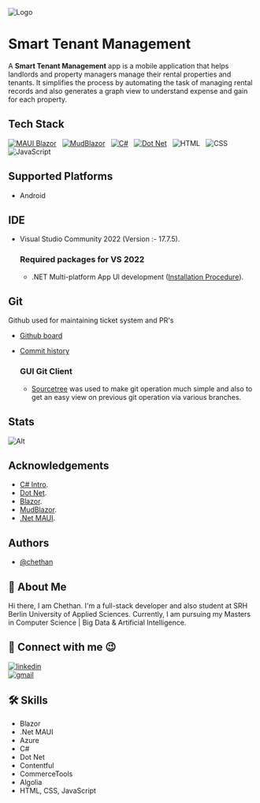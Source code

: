 
![Logo](https://drive.google.com/uc?id=1MJtQjj8EHs8qJh-RcTQhHfD1kcaTnQEK)


# Smart Tenant Management

A **Smart Tenant Management** app is a mobile application that helps landlords and property managers manage their rental properties and tenants. It simplifies the process by automating the task of managing rental records and also generates a graph view to understand expense and gain for each property. 


## Tech Stack

[![MAUI Blazor](https://img.shields.io/badge/MAUI%20Blazor-v6.0-purple.svg)](https://learn.microsoft.com/en-us/aspnet/core/blazor/hybrid/tutorials/maui?view=aspnetcore-6.0) &nbsp; [![MudBlazor](https://img.shields.io/badge/MudBlazor-v6.11.0-purple.svg)](https://mudblazor.com/) &nbsp; [![C#](https://img.shields.io/badge/C%23-v11.0-purple.svg)](https://learn.microsoft.com/en-us/dotnet/csharp/whats-new/csharp-11) &nbsp; [![Dot Net](https://img.shields.io/badge/Dot%20Net-v6.0-purple.svg)](https://learn.microsoft.com/en-us/dotnet/core/whats-new/dotnet-6) &nbsp; ![HTML](https://img.shields.io/badge/HTML-v5.0-d25837.svg) &nbsp; ![CSS](https://img.shields.io/badge/CSS-4e9cd3.svg) &nbsp; ![JavaScript](https://img.shields.io/badge/JavaScript-yellow.svg)


## Supported Platforms

 - Android


## IDE

 - Visual Studio Community 2022 (Version :- 17.7.5).
 
	### Required packages for VS 2022
	- .NET Multi-platform App Ul development ([Installation Procedure](https://dotnet.microsoft.com/en-us/learn/maui/first-app-tutorial/install)).

## Git

Github used for maintaining ticket system and PR's
- [Github board](https://github.com/users/chethandvg/projects/1)
- [Commit history](https://github.com/chethandvg/tenant-management/pulls)

	### GUI Git Client
	- [Sourcetree](https://www.sourcetreeapp.com/) was used to make git operation much simple and also to get an easy view on previous git operation via various branches.

## Stats

![Alt](https://repobeats.axiom.co/api/embed/684a449d63c075c48b449b84a1f667a4d73b07e8.svg "Repobeats analytics image")


## Acknowledgements

 - [C# Intro](https://learn.microsoft.com/en-us/dotnet/csharp/tour-of-csharp/).
 - [Dot Net](https://dotnet.microsoft.com/en-us/).
 - [Blazor](https://dotnet.microsoft.com/en-us/apps/aspnet/web-apps/blazor).
 - [MudBlazor](https://mudblazor.com/).
 - [.Net MAUI](https://learn.microsoft.com/en-us/aspnet/core/blazor/hybrid/tutorials/maui?view=aspnetcore-6.0).


## Authors

- [@chethan](https://github.com/chethandvg)


## 🚀 About Me
Hi there, I am Chethan. I'm a full-stack developer and also student at SRH Berlin University of Applied Sciences. Currently, I am pursuing my Masters in Computer Science | Big Data & Artificial Intelligence. 
    


## 🔗 Connect with me 😉

[![linkedin](https://img.shields.io/badge/linkedin-0A66C2?style=for-the-badge&logo=linkedin&logoColor=white)](https://www.linkedin.com/in/chethan-d-v-aa4a55174/)<br />
[![gmail](https://img.shields.io/badge/Gmail-D14836?style=for-the-badge&logo=gmail&logoColor=white)](mailto:chethandvg3@gamil.com)



## 🛠 Skills
- Blazor
- .Net MAUI
- Azure
- C#
- Dot Net
- Contentful
- CommerceTools
- Algolia
- HTML, CSS, JavaScript

